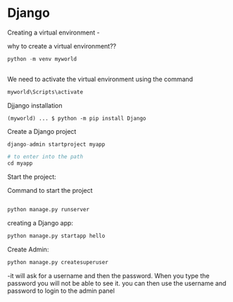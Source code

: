 # Django

Creating a virtual environment -

why to create a virtual environment??

```python
python -m venv myworld
 
```

We need to activate the virtual environment using the command 

```python
myworld\Scripts\activate

```
Djjango installation

```
(myworld) ... $ python -m pip install Django

```

Create a Django project

```python
django-admin startproject myapp

# to enter into the path
cd myapp
```


Start the project:


Command to start the project

```python

python manage.py runserver

```

creating a Django app:

```python
python manage.py startapp hello
```

Create Admin:

```python
python manage.py createsuperuser
```
-it will ask for a username and then the password. When you type the password you will not be able to see it. you can then use the username and password to login to the admin panel


